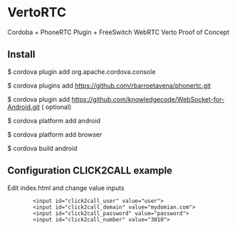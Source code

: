 # VertoRTC

Cordoba + PhoneRTC Plugin + FreeSwitch WebRTC Verto Proof of Concept

## Install

$ cordova plugin add org.apache.cordova.console

$ cordova plugins add https://github.com/rbarroetavena/phonertc.git

$ cordova plugin add https://github.com/knowledgecode/WebSocket-for-Android.git ( optional)


$ cordova platform add android 

$ cordova platform add browser

$ cordova build android


## Configuration CLICK2CALL example

Edit index.html and change value inputs

			<input id="click2call_user" value="user">
			<input id="click2call_domain" value="mydomian.com">
			<input id="click2call_password" value="password">
			<input id="click2call_number" value="3010">



